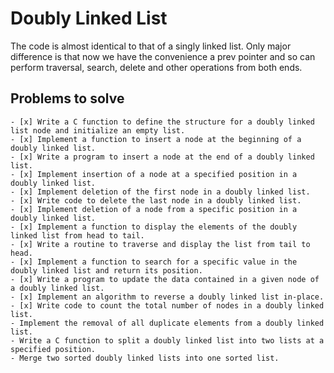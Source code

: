 # Doubly Linked List

The code is almost identical to that of a singly linked list. Only major difference is that now we have the convenience
a prev pointer and so can perform traversal, search, delete and other operations from both ends. 

## Problems to solve
```text
- [x] Write a C function to define the structure for a doubly linked list node and initialize an empty list.
- [x] Implement a function to insert a node at the beginning of a doubly linked list.
- [x] Write a program to insert a node at the end of a doubly linked list.
- [x] Implement insertion of a node at a specified position in a doubly linked list.
- [x] Implement deletion of the first node in a doubly linked list.
- [x] Write code to delete the last node in a doubly linked list.
- [x] Implement deletion of a node from a specific position in a doubly linked list.
- [x] Implement a function to display the elements of the doubly linked list from head to tail.
- [x] Write a routine to traverse and display the list from tail to head.
- [x] Implement a function to search for a specific value in the doubly linked list and return its position.
- [x] Write a program to update the data contained in a given node of a doubly linked list.
- [x] Implement an algorithm to reverse a doubly linked list in-place.
- [x] Write code to count the total number of nodes in a doubly linked list.
- Implement the removal of all duplicate elements from a doubly linked list.
- Write a C function to split a doubly linked list into two lists at a specified position.
- Merge two sorted doubly linked lists into one sorted list.
```

